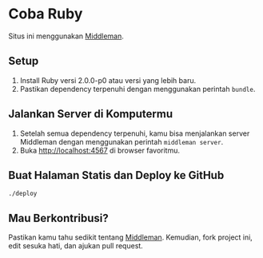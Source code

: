 # Coba Ruby

Situs ini menggunakan [Middleman](http://middlemanapp.com).

## Setup

1. Install Ruby versi 2.0.0-p0 atau versi yang lebih baru.
1. Pastikan dependency terpenuhi dengan menggunakan perintah `bundle`.

## Jalankan Server di Komputermu

1. Setelah semua dependency terpenuhi, kamu bisa menjalankan server Middleman dengan menggunakan perintah `middleman server`.
1. Buka [http://localhost:4567](http://localhost:4567) di browser favoritmu.

## Buat Halaman Statis dan Deploy ke GitHub

```
./deploy
```

## Mau Berkontribusi?

Pastikan kamu tahu sedikit tentang [Middleman](http://middlemanapp.com). Kemudian, fork project ini, edit sesuka hati, dan ajukan pull request.
